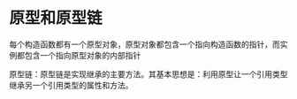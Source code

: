 # 原型和原型链
每个构造函数都有一个原型对象，原型对象都包含一个指向构造函数的指针，而实例都包含一个指向原型对象的内部指针

原型链：原型链是实现继承的主要方法。其基本思想是：利用原型让一个引用类型继承另一个引用类型的属性和方法。